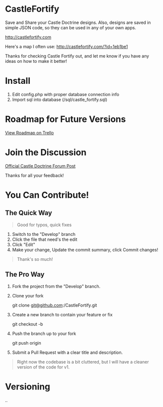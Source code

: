CastleFortify
=============

Save and Share your Castle Doctrine designs. Also, designs are saved in simple JSON code, so they can be used in any of your own apps. 

http://castlefortify.com

Here's a map I often use:
http://castlefortify.com/?id=1eb1be1

Thanks for checking Castle Fortify out, and let me know if you have any ideas on how to make it better!

# Install

1. Edit config.php with proper database connection info
2. Import sql into database (/sql/castle_fortify.sql)

# Roadmap for Future Versions

[View Roadmap on Trello](https://trello.com/board/castle-fortify/5161a8347040e6623a009092)

# Join the Discussion

[Official Castle Doctrine Forum Post](http://thecastledoctrine.net/forums/viewtopic.php?id=33&p=1)

Thanks for all your feedback!



# You Can Contribute!

## The Quick Way

>   Good for typos, quick fixes 

1. Switch to the "Develop" branch
2. Click the file that need's the edit
3. Click "Edit"
4. Make your change, Update the commit summary, click Commit changes!

>   Thank's so much! 

## The Pro Way

1. Fork the project from the "Develop" branch.
2. Clone your fork 

    git clone git@github.com:<your-username>/CastleFortify.git

3. Create a new branch to contain your feature or fix 

    git checkout -b <new-feature-branch>

4. Push the branch up to your fork 

    git push origin <new-feature-branch>

5. Submit a Pull Request with a clear title and description.
    

>   Right now the codebase is a bit cluttered, but I will have a cleaner version of the code for v1.



# Versioning

  <major>.<minor>.<patch>
